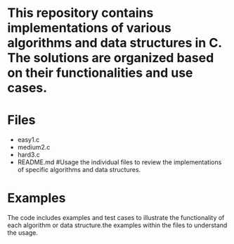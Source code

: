 # This repository contains implementations of various algorithms and data structures in C. The solutions are organized based on their functionalities and use cases.
# Files
- easy1.c
- medium2.c
- hard3.c
- README.md
#Usage
 the individual files to review the implementations of specific algorithms and data structures.
# Examples
The code includes examples and test cases to illustrate the functionality of each algorithm or data structure.the examples within the files to understand the usage.

